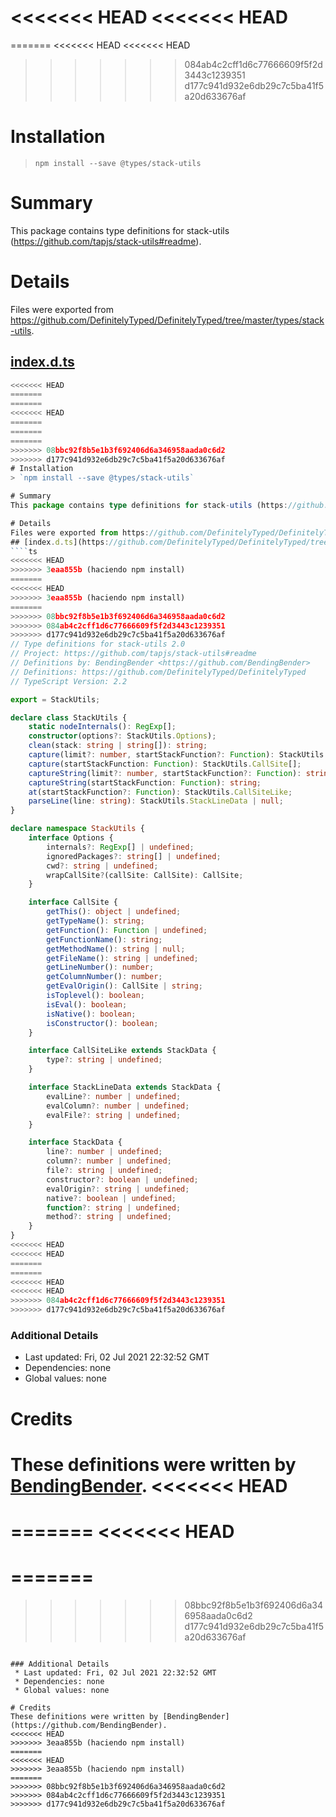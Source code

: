 <<<<<<< HEAD
<<<<<<< HEAD
=======
=======
<<<<<<< HEAD
<<<<<<< HEAD
>>>>>>> 084ab4c2cff1d6c77666609f5f2d3443c1239351
>>>>>>> d177c941d932e6db29c7c5ba41f5a20d633676af
# Installation
> `npm install --save @types/stack-utils`

# Summary
This package contains type definitions for stack-utils (https://github.com/tapjs/stack-utils#readme).

# Details
Files were exported from https://github.com/DefinitelyTyped/DefinitelyTyped/tree/master/types/stack-utils.
## [index.d.ts](https://github.com/DefinitelyTyped/DefinitelyTyped/tree/master/types/stack-utils/index.d.ts)
````ts
<<<<<<< HEAD
=======
=======
<<<<<<< HEAD
=======
=======
=======
>>>>>>> 08bbc92f8b5e1b3f692406d6a346958aada0c6d2
>>>>>>> d177c941d932e6db29c7c5ba41f5a20d633676af
# Installation
> `npm install --save @types/stack-utils`

# Summary
This package contains type definitions for stack-utils (https://github.com/tapjs/stack-utils#readme).

# Details
Files were exported from https://github.com/DefinitelyTyped/DefinitelyTyped/tree/master/types/stack-utils.
## [index.d.ts](https://github.com/DefinitelyTyped/DefinitelyTyped/tree/master/types/stack-utils/index.d.ts)
````ts
<<<<<<< HEAD
>>>>>>> 3eaa855b (haciendo npm install)
=======
<<<<<<< HEAD
>>>>>>> 3eaa855b (haciendo npm install)
=======
>>>>>>> 08bbc92f8b5e1b3f692406d6a346958aada0c6d2
>>>>>>> 084ab4c2cff1d6c77666609f5f2d3443c1239351
>>>>>>> d177c941d932e6db29c7c5ba41f5a20d633676af
// Type definitions for stack-utils 2.0
// Project: https://github.com/tapjs/stack-utils#readme
// Definitions by: BendingBender <https://github.com/BendingBender>
// Definitions: https://github.com/DefinitelyTyped/DefinitelyTyped
// TypeScript Version: 2.2

export = StackUtils;

declare class StackUtils {
    static nodeInternals(): RegExp[];
    constructor(options?: StackUtils.Options);
    clean(stack: string | string[]): string;
    capture(limit?: number, startStackFunction?: Function): StackUtils.CallSite[];
    capture(startStackFunction: Function): StackUtils.CallSite[];
    captureString(limit?: number, startStackFunction?: Function): string;
    captureString(startStackFunction: Function): string;
    at(startStackFunction?: Function): StackUtils.CallSiteLike;
    parseLine(line: string): StackUtils.StackLineData | null;
}

declare namespace StackUtils {
    interface Options {
        internals?: RegExp[] | undefined;
        ignoredPackages?: string[] | undefined;
        cwd?: string | undefined;
        wrapCallSite?(callSite: CallSite): CallSite;
    }

    interface CallSite {
        getThis(): object | undefined;
        getTypeName(): string;
        getFunction(): Function | undefined;
        getFunctionName(): string;
        getMethodName(): string | null;
        getFileName(): string | undefined;
        getLineNumber(): number;
        getColumnNumber(): number;
        getEvalOrigin(): CallSite | string;
        isToplevel(): boolean;
        isEval(): boolean;
        isNative(): boolean;
        isConstructor(): boolean;
    }

    interface CallSiteLike extends StackData {
        type?: string | undefined;
    }

    interface StackLineData extends StackData {
        evalLine?: number | undefined;
        evalColumn?: number | undefined;
        evalFile?: string | undefined;
    }

    interface StackData {
        line?: number | undefined;
        column?: number | undefined;
        file?: string | undefined;
        constructor?: boolean | undefined;
        evalOrigin?: string | undefined;
        native?: boolean | undefined;
        function?: string | undefined;
        method?: string | undefined;
    }
}
<<<<<<< HEAD
<<<<<<< HEAD
=======
=======
<<<<<<< HEAD
<<<<<<< HEAD
>>>>>>> 084ab4c2cff1d6c77666609f5f2d3443c1239351
>>>>>>> d177c941d932e6db29c7c5ba41f5a20d633676af

````

### Additional Details
 * Last updated: Fri, 02 Jul 2021 22:32:52 GMT
 * Dependencies: none
 * Global values: none

# Credits
These definitions were written by [BendingBender](https://github.com/BendingBender).
<<<<<<< HEAD
=======
=======
<<<<<<< HEAD
=======
=======
=======
>>>>>>> 08bbc92f8b5e1b3f692406d6a346958aada0c6d2
>>>>>>> d177c941d932e6db29c7c5ba41f5a20d633676af

````

### Additional Details
 * Last updated: Fri, 02 Jul 2021 22:32:52 GMT
 * Dependencies: none
 * Global values: none

# Credits
These definitions were written by [BendingBender](https://github.com/BendingBender).
<<<<<<< HEAD
>>>>>>> 3eaa855b (haciendo npm install)
=======
<<<<<<< HEAD
>>>>>>> 3eaa855b (haciendo npm install)
=======
>>>>>>> 08bbc92f8b5e1b3f692406d6a346958aada0c6d2
>>>>>>> 084ab4c2cff1d6c77666609f5f2d3443c1239351
>>>>>>> d177c941d932e6db29c7c5ba41f5a20d633676af
